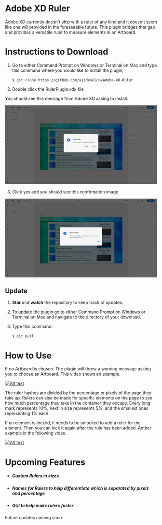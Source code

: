 # __Adobe XD Ruler__

Adobe XD currently doesn't ship with a ruler of any kind and it doesn't seem like one will provided in the foreseeable future. This plugin bridges that gap and provides a versatile ruler to measure elements in an Artboard.


# Instructions to Download

1. Go to either Command Prompt on Windows or Terminal on Mac and type this command where you would like to install the plugin;

    `
    $ git clone https://github.com/ajidevelop/Adobe-XD-Ruler
    `

2. Double click the RulerPlugin.xdx file

You should see this message from Adobe XD asking to install.

![Query message](images/install.png)

3. Click yes and you should see this confirmation image.

![Confirmation message](images/confirm.png)

## Update

1. __Star__ and __watch__ the repository to keep track of updates.

2. To update the plugin go to either Command Prompt on Windows or Terminal on Mac and navigate to the directory of your download.

2. Type this command:

    `
    $ git pull
    `

<!-- 3. The plugin will update or you'll see -->
# How to Use

If no Artboard is chosen. The plugin will throw a warning message asking you to choose an Artboard. This video shows an example.

[![Alt text](https://img.youtube.com/vi/R0Rhnuvwx48/0.jpg)](https://www.youtube.com/watch?v=R0Rhnuvwx48)

The ruler hashes are divided by the percentage or pixels of the page they take up. Rulers can also be made for specific elements on the page to see how much percentage they take in the container they occupy. Every long mark represents 10%, next in size represents 5%, and the smallest ones representing 1% each.

 If an element is locked, it needs to be unlocked to add a ruler for the element. Then you can lock it again after the rule has been added. Anther example in the following video.

[![Alt text](https://img.youtube.com/vi/NQsUeq5IRbM/0.jpg)](https://www.youtube.com/watch?v=NQsUeq5IRbM)


# Upcoming Features

- ##### Custom Rulers in sizes
- ##### Names for Rulers to help differentiate which is separated by pixels and percentage
- ##### GUI to help make rulers faster

Future updates coming soon.
